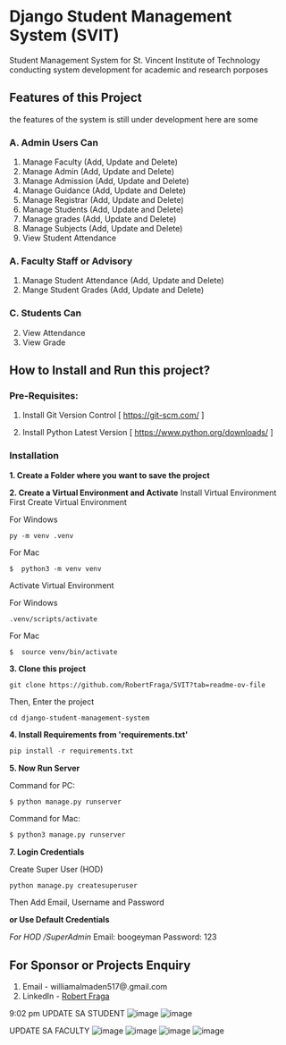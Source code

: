 # Django Student Management System (SVIT)

Student Management System for St. Vincent Institute of Technology
conducting system development for academic and research porposes

## Features of this Project
the features of the system is still under development
here are some

### A. Admin Users Can
1. Manage Faculty (Add, Update and Delete)
2. Manage Admin (Add, Update and Delete)
3. Manage Admission (Add, Update and Delete)
4. Manage Guidance (Add, Update and Delete)
5. Manage Registrar (Add, Update and Delete)
6. Manage Students (Add, Update and Delete)
7. Manage grades (Add, Update and Delete)
8. Manage Subjects (Add, Update and Delete)
9. View Student Attendance

### A. Faculty Staff or Advisory
1. Manage Student Attendance (Add, Update and Delete)
2. Mange Student Grades (Add, Update and Delete)

### C. Students Can
2. View Attendance
3. View Grade

## How to Install and Run this project?

### Pre-Requisites:
1. Install Git Version Control
[ https://git-scm.com/ ]

2. Install Python Latest Version
[ https://www.python.org/downloads/ ]

### Installation
**1. Create a Folder where you want to save the project**

**2. Create a Virtual Environment and Activate**
Install Virtual Environment First
Create Virtual Environment

For Windows
```
py -m venv .venv
```
For Mac
```
$  python3 -m venv venv
```

Activate Virtual Environment

For Windows
```
.venv/scripts/activate
```

For Mac
```
$  source venv/bin/activate
```

**3. Clone this project**
```
git clone https://github.com/RobertFraga/SVIT?tab=readme-ov-file
```

Then, Enter the project
```
cd django-student-management-system
```

**4. Install Requirements from 'requirements.txt'**
```python
pip install -r requirements.txt
```

**5. Now Run Server**

Command for PC:
```python
$ python manage.py runserver
```

Command for Mac:
```python
$ python3 manage.py runserver
```

**7. Login Credentials**

Create Super User (HOD)
```
python manage.py createsuperuser
```
Then Add Email, Username and Password

**or Use Default Credentials**

*For HOD /SuperAdmin*
Email: boogeyman
Password: 123


## For Sponsor or Projects Enquiry
1. Email - williamalmaden517@.gmail.com
2. LinkedIn - [Robert Fraga](https://www.linkedin.com/in/robert-fraga-2b592526a/ "Robert Fraga on LinkedIn")





9:02 pm UPDATE SA STUDENT
![image](https://github.com/user-attachments/assets/a122f369-9f2c-4fc1-9916-0738d08c03c9)
![image](https://github.com/user-attachments/assets/874edcf6-7adb-425a-8e64-86ca8b5586e3)



UPDATE SA FACULTY 
![image](https://github.com/user-attachments/assets/c714d2cb-8fa2-4589-81e3-c3187a8fe830)
![image](https://github.com/user-attachments/assets/8cd55858-5e65-4f84-b1eb-68a8831cc0fc)
![image](https://github.com/user-attachments/assets/f78d7b14-fb97-411a-8f59-dc0c9838b126)
![image](https://github.com/user-attachments/assets/b7ed94bb-a597-4304-b925-d82df0ae6a54)
